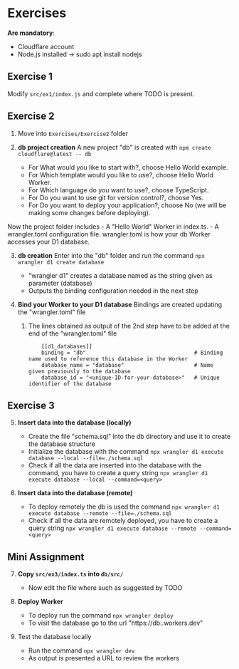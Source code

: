 # Exercises

**Are mandatory**:
 - Cloudflare account
 - Node.js installed -> sudo apt install nodejs

## Exercise 1

Modify `src/ex1/index.js` and complete where TODO is present.

## Exercise 2

1. Move into `Exercises/Exercise2` folder

2. **db project creation**
A new project "db" is created with
    `npm create cloudflare@latest -- db`

    - For What would you like to start with?, choose Hello World example.
    - For Which template would you like to use?, choose Hello World Worker.
    - For Which language do you want to use?, choose TypeScript.
    - For Do you want to use git for version control?, choose Yes.
    - For Do you want to deploy your application?, choose No (we will be making some changes before deploying).

Now the project folder includes
    - A "Hello World" Worker in index.ts.
    - A wrangler.toml configuration file. wrangler.toml is how your db Worker accesses your D1 database.

3. **db creation**
Enter into the "db" folder and run the command `npx wrangler d1 create database`
    - "wrangler d1" creates a database named as the string given as parameter (database)
    - Outputs the binding configuration needed in the next step

4. **Bind your Worker to your D1 database**
Bindings are created updating the "wrangler.toml" file
    1. The lines obtained as output of the 2nd step have to be added at the end of the "wrangler.toml" file
        ```
            [[d1_databases]]
            binding = "db"                                  # Binding name used to reference this database in the Worker
            database_name = "database"                      # Name given previously to the database
            database_id = "<unique-ID-for-your-database>"   # Unique identifier of the database
        ```
## Exercise 3

5. **Insert data into the database (locally)**
    - Create the file "schema.sql" into the db directory and use it to create the database structure
    - Initialize the database with the command
        `npx wrangler d1 execute database --local --file=./schema.sql`
    - Check if all the data are inserted into the database with the command, you have to create a query string
        `npx wrangler d1 execute database --local --command=<query>`

6. **Insert data into the database (remote)**
    - To deploy remotely the db is used the command
        `npx wrangler d1 execute database --remote --file=./schema.sql`
    - Check if all the data are remotely deployed, you have to create a query string
        `npx wrangler d1 execute database --remote --command=<query>`

## Mini Assignment

7. **Copy `src/ex3/index.ts` into `db/src/`**
    - Now edit the file where such as suggested by TODO

8. **Deploy Worker**
    - To deploy run the command `npx wrangler deploy`
    - To visit the database go to the url "https://db.<your-subdomain>.workers.dev"

9. Test the database locally
    - Run the command `npx wrangler dev`
    - As output is presented a URL to review the workers
